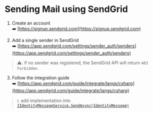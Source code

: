 # Sending Mail using SendGrid

1. Create an account  
   :arrow_right: [https://signup.sendgrid.com](https://signup.sendgrid.com)

2. Add a single sender in SendGrid  
   :arrow_right: [https://app.sendgrid.com/settings/sender_auth/senders](https://app.sendgrid.com/settings/sender_auth/senders)

> :warning:: if no sender was registered, the SendGrid API will return `403 Forbidden`.

3. Follow the integration guide  
   :arrow_right: [https://app.sendgrid.com/guide/integrate/langs/csharp](https://app.sendgrid.com/guide/integrate/langs/csharp)

> :information_source:: add implementation into [`IIdentityMessageService.SendAsync(IdentityMessage)`](https://docs.microsoft.com/en-us/previous-versions/aspnet/mt173623(v=vs.108))
